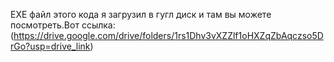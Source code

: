 EXE файл этого кода я загрузил в гугл диск и там вы можете посмотреть.Вот ссылка:
(https://drive.google.com/drive/folders/1rs1Dhv3vXZZlf1oHXZqZbAqczso5DrGo?usp=drive_link)
